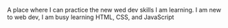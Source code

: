A place where I can practice the new wed dev skills I am learning.
I am new to web dev, I am busy learning HTML, CSS, and JavaScript
